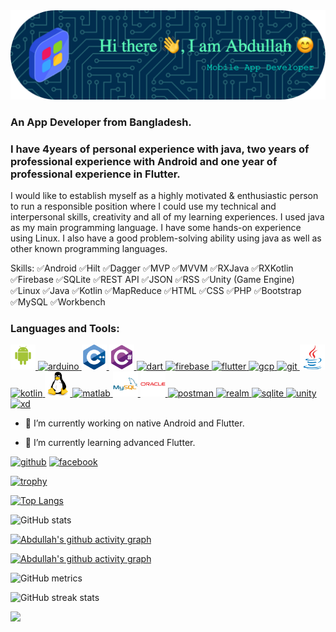 <div align="center"> <img src="https://raw.githubusercontent.com/abdullah-bd/abdullah-bd/main/github-header-image.png"> </div>

### An App Developer from Bangladesh. 
### I have 4years of personal experience with java, two years of professional experience with Android and one year of professional experience in Flutter. 

I would like to establish myself as a highly motivated & enthusiastic person to run a responsible position where I could use my technical  and interpersonal skills, creativity and all of my learning experiences. I used java as my main programming language. I have some hands-on experience using Linux. I also have a good problem-solving ability using java as well as other known programming languages.

Skills: ✅Android  ✅Hilt ✅Dagger ✅MVP  ✅MVVM ✅RXJava ✅RXKotlin ✅Firebase ✅SQLite ✅REST API ✅JSON ✅RSS  ✅Unity (Game  Engine) ✅Linux  ✅Java ✅Kotlin ✅MapReduce  ✅HTML ✅CSS  ✅PHP  ✅Bootstrap  ✅MySQL  ✅Workbench 


<h3 align="left">Languages and Tools:</h3>
<p align="left"> <a href="https://developer.android.com" target="_blank" rel="noreferrer"> <img src="https://raw.githubusercontent.com/devicons/devicon/master/icons/android/android-original-wordmark.svg" alt="android" width="40" height="40"/> </a> <a href="https://www.arduino.cc/" target="_blank" rel="noreferrer"> <img src="https://cdn.worldvectorlogo.com/logos/arduino-1.svg" alt="arduino" width="40" height="40"/> </a> <a href="https://www.w3schools.com/cpp/" target="_blank" rel="noreferrer"> <img src="https://raw.githubusercontent.com/devicons/devicon/master/icons/cplusplus/cplusplus-original.svg" alt="cplusplus" width="40" height="40"/> </a> <a href="https://www.w3schools.com/cs/" target="_blank" rel="noreferrer"> <img src="https://raw.githubusercontent.com/devicons/devicon/master/icons/csharp/csharp-original.svg" alt="csharp" width="40" height="40"/> </a> <a href="https://dart.dev" target="_blank" rel="noreferrer"> <img src="https://www.vectorlogo.zone/logos/dartlang/dartlang-icon.svg" alt="dart" width="40" height="40"/> </a> <a href="https://firebase.google.com/" target="_blank" rel="noreferrer"> <img src="https://www.vectorlogo.zone/logos/firebase/firebase-icon.svg" alt="firebase" width="40" height="40"/> </a> <a href="https://flutter.dev" target="_blank" rel="noreferrer"> <img src="https://www.vectorlogo.zone/logos/flutterio/flutterio-icon.svg" alt="flutter" width="40" height="40"/> </a> <a href="https://cloud.google.com" target="_blank" rel="noreferrer"> <img src="https://www.vectorlogo.zone/logos/google_cloud/google_cloud-icon.svg" alt="gcp" width="40" height="40"/> </a> <a href="https://git-scm.com/" target="_blank" rel="noreferrer"> <img src="https://www.vectorlogo.zone/logos/git-scm/git-scm-icon.svg" alt="git" width="40" height="40"/> </a> <a href="https://www.java.com" target="_blank" rel="noreferrer"> <img src="https://raw.githubusercontent.com/devicons/devicon/master/icons/java/java-original.svg" alt="java" width="40" height="40"/> </a> <a href="https://kotlinlang.org" target="_blank" rel="noreferrer"> <img src="https://www.vectorlogo.zone/logos/kotlinlang/kotlinlang-icon.svg" alt="kotlin" width="40" height="40"/> </a> <a href="https://www.linux.org/" target="_blank" rel="noreferrer"> <img src="https://raw.githubusercontent.com/devicons/devicon/master/icons/linux/linux-original.svg" alt="linux" width="40" height="40"/> </a> <a href="https://www.mathworks.com/" target="_blank" rel="noreferrer"> <img src="https://upload.wikimedia.org/wikipedia/commons/2/21/Matlab_Logo.png" alt="matlab" width="40" height="40"/> </a> <a href="https://www.mysql.com/" target="_blank" rel="noreferrer"> <img src="https://raw.githubusercontent.com/devicons/devicon/master/icons/mysql/mysql-original-wordmark.svg" alt="mysql" width="40" height="40"/> </a> <a href="https://www.oracle.com/" target="_blank" rel="noreferrer"> <img src="https://raw.githubusercontent.com/devicons/devicon/master/icons/oracle/oracle-original.svg" alt="oracle" width="40" height="40"/> </a> <a href="https://postman.com" target="_blank" rel="noreferrer"> <img src="https://www.vectorlogo.zone/logos/getpostman/getpostman-icon.svg" alt="postman" width="40" height="40"/> </a> <a href="https://realm.io/" target="_blank" rel="noreferrer"> <img src="https://raw.githubusercontent.com/bestofjs/bestofjs-webui/8665e8c267a0215f3159df28b33c365198101df5/public/logos/realm.svg" alt="realm" width="40" height="40"/> </a> <a href="https://www.sqlite.org/" target="_blank" rel="noreferrer"> <img src="https://www.vectorlogo.zone/logos/sqlite/sqlite-icon.svg" alt="sqlite" width="40" height="40"/> </a> <a href="https://unity.com/" target="_blank" rel="noreferrer"> <img src="https://www.vectorlogo.zone/logos/unity3d/unity3d-icon.svg" alt="unity" width="40" height="40"/> </a> <a href="https://www.adobe.com/products/xd.html" target="_blank" rel="noreferrer"> <img src="https://cdn.worldvectorlogo.com/logos/adobe-xd.svg" alt="xd" width="40" height="40"/> </a> </p>


  
- 🔭 I’m currently working on native Android and Flutter. 

- 🌱 I’m currently learning advanced Flutter.


[<img src='https://cdn.jsdelivr.net/npm/simple-icons@3.0.1/icons/github.svg' alt='github' height='40'>](https://github.com/abdullah-bd)  [<img src='https://cdn.jsdelivr.net/npm/simple-icons@3.0.1/icons/facebook.svg' alt='facebook' height='40'>](https://www.facebook.com/spark.abdullah)  

[![trophy](https://github-profile-trophy.vercel.app/?username=abdullah-bd)](https://www.facebook.com/spark.abdullah)

[![Top Langs](https://github-readme-stats.vercel.app/api/top-langs/?username=abdullah-bd)](https://www.facebook.com/spark.abdullah)

![GitHub stats](https://github-readme-stats.vercel.app/api?username=abdullah-bd&show_icons=true&count_private=true)  

[![Abdullah's github activity graph](https://github-readme-activity-graph.cyclic.app/graph?username=abdullah-bd&bg_color=000000&color=8d9ee2&line=4c9e7b&point=403d3d&area=true&hide_border=true)](https://github.com/ashutosh00710/github-readme-activity-graph) 

[![Abdullah's github activity graph](https://github-readme-activity-graph.vercel.app/graph?username=abdullah-bd&theme=dracula)](https://github.com/ashutosh00710/github-readme-activity-graph)

![GitHub metrics](https://metrics.lecoq.io/abdullah-bd)  

![GitHub streak stats](https://github-readme-streak-stats.herokuapp.com/?user=abdullah-bd)  

![](https://komarev.com/ghpvc/?username=abdullah-bd)

